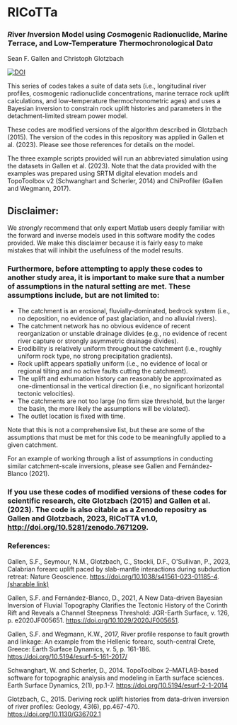 # RICoTTa
 
### ***R***iver ***I***nversion Model using ***Co***smogenic Radionuclide, Marine ***T***errace, and Low-Temperature ***T***hermochronological  Dat***a***

Sean F. Gallen and Christoph Glotzbach

[![DOI](https://zenodo.org/badge/601847671.svg)](https://zenodo.org/badge/latestdoi/601847671)

This series of codes takes a suite of data sets (i.e., longitudinal river profiles, cosmogenic radionuclide concentrations, marine terrace rock uplift calculations, and low-temperature thermochronometric ages) and uses a Bayesian inversion to constrain rock uplift histories and parameters in the detachment-limited stream power model.

These codes are modified versions of the algorithm described in Glotzbach (2015). The version of the codes in this repository was applied in Gallen et al. (2023). Please see those references for details on the model.

The three example scripts provided will run an abbreviated simulation using the datasets in Gallen et al. (2023). Note that the data provided with the examples was prepared using SRTM digital elevation models and TopoToolbox v2 (Schwanghart and Scherler, 2014) and ChiProfiler (Gallen and Wegmann, 2017).

## Disclaimer:

We _strongly_ recommend that only expert Matlab users deeply familiar with the forward and inverse models used in this software modify the codes provided. We make this disclaimer because it is fairly easy to make mistakes that will inhibit the usefulness of the model results.

### Furthermore, before attempting to apply these codes to another study area, it is important to make sure that a number of assumptions in the natural setting are met. These assumptions include, but are not limited to:

-	The catchment is an erosional, fluvially-dominated, bedrock system (i.e., no deposition, no evidence of past glaciation, and no alluvial rivers).
-	The catchment network has no obvious evidence of recent reorganization or unstable drainage divides (e.g., no evidence of recent river capture or strongly asymmetric drainage divides).
-	Erodibility is relatively uniform throughout the catchment (i.e., roughly uniform rock type, no strong precipitation gradients).
-	Rock uplift appears spatially uniform (i.e., no evidence of local or regional tilting and no active faults cutting the catchment).
-	The uplift and exhumation history can reasonably be approximated as one-dimentionsal in the vertical direction (i.e., no significant horizontal tectonic velocities).
-	The catchments are not too large (no firm size threshold, but the larger the basin, the more likely the assumptions will be violated).
-	The outlet location is fixed with time.

Note that this is not a comprehensive list, but these are some of the assumptions that must be met for this code to be meaningfully applied to a given catchment.

For an example of working through a list of assumptions in conducting similar catchment-scale inversions, please see Gallen and Fernández-Blanco (2021).

### If you use these codes of modified versions of these codes for scientific research, cite Glotzbach (2015) and Gallen et al. (2023). The code is also citable as a Zenodo repositry as Gallen and Glotzbach, 2023, RICoTTA v1.0, http://doi.org/10.5281/zenodo.7671209.

### References:

Gallen, S.F., Seymour, N.M., Glotzbach, C., Stockli, D.F., O'Sullivan, P., 2023, Calabrian forearc uplift paced by slab-mantle interactions during subduction retreat: Nature Geoscience. https://doi.org/10.1038/s41561-023-01185-4. [(sharable link)](https://www.nature.com/articles/s41561-023-01185-4.epdf?sharing_token=cUndeiE7cI_pxQl6mm6xw9RgN0jAjWel9jnR3ZoTv0MXXmnKW20hstFlf9RUN0dAlQ-mdFI-LQlolNQ8DDbBO3ZvsNdISfbWrTXLmDzEedYwcfh3FYRP_spcgedCPRZaujT-moiF_qvb2L32lOwciutuDgCH2OcGXZNJZquSkDc%3D)

Gallen, S.F. and Fernández-Blanco, D., 2021, A New Data-driven Bayesian Inversion of Fluvial Topography Clarifies the Tectonic History of the Corinth Rift and Reveals a Channel Steepness Threshold: JGR-Earth Surface, v. 126, p. e2020JF005651. https://doi.org/10.1029/2020JF005651.

Gallen, S.F. and Wegmann, K.W., 2017, River profile response to fault growth and linkage: An example from the Hellenic forearc, south-central Crete, Greece: Earth Surface Dynamics, v. 5, p. 161-186. https://doi.org/10.5194/esurf-5-161-2017/

Schwanghart, W. and Scherler, D., 2014. TopoToolbox 2–MATLAB-based software for topographic analysis and modeling in Earth surface sciences. Earth Surface Dynamics, 2(1), pp.1-7. https://doi.org/10.5194/esurf-2-1-2014

Glotzbach, C., 2015. Deriving rock uplift histories from data-driven inversion of river profiles: Geology, 43(6), pp.467-470. https://doi.org/10.1130/G36702.1

